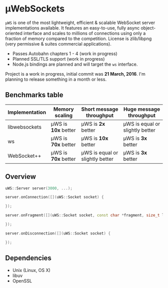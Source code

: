 # µWebSockets
`µWS` is one of the most lightweight, efficient & scalable WebSocket server implementations available. It features an easy-to-use, fully async object-oriented interface and scales to millions of connections using only a fraction of memory compared to the competition. License is zlib/libpng (very permissive & suites commercial applications).

* Passes Autobahn chapters 1 - 4 (work in progress)
* Planned SSL/TLS support (work in progress)
* Node.js bindings are planned and will target the `ws` interface.

Project is a work in progress, initial commit was **21 March, 2016**. I'm planning to release something in a month or less.

## Benchmarks table
Implementation | Memory scaling | Short message throughput | Huge message throughput
--- | --- | --- | ---
libwebsockets | µWS is **10x** better | µWS is **2x** better | µWS is equal or slightly better
ws | µWS is **70x** better | µWS is **10x** better | µWS is **3x** better
WebSocket++ | µWS is **70x** better | µWS is equal or slightly better | µWS is **3x** better

## Overview
```c++
uWS::Server server(3000, ...);

server.onConnection([](uWS::Socket socket) {

});

server.onFragment([](uWS::Socket socket, const char *fragment, size_t length, uWS::OpCode opCode, size_t remainingBytes) {

});

server.onDisconnection([](uWS::Socket socket) {

});
```

## Dependencies
* Unix (Linux, OS X)
* libuv
* OpenSSL

